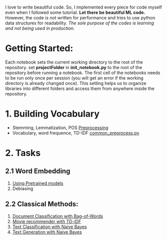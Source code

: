 I love to write beautiful code. So, I implemented every piece for code myself even when I followed some tutorial. **Let there be beautiful ML code.** However, the code is not written for performance and tries to use python data structures for readability. *The sole purpose of the codes is learning and not being used in production.*

# Getting Started:
Each notebook sets the current working directory to the root of the repository. set **projectFolder** in **init_notebook.py** to the root of the repository before running a notebook. The first cell of the notebooks needs to be run only once per session (you will get an error if the working directory is already changed once). This setting helps us to organize libraries into different folders and access them from anywhere inside the repository.

# 1. Building Vocabulary
- Stemming, Lemmatization, POS [Preprocessing](./preprocessing)
- Vocabulary, word frequence, TD-IDF [common_preprocess.py](./library/common_preprocess.py)

# 2. Tasks

## 2.1 Word Embedding
1. [Using Pretrained models](./neural/pretrained_embedding.ipynb)
2. Debiasing


## 2.2 Classical Methods:
1. [Document Classification with Bag-of-Words](./tasks/document-classfication-bow.ipynb)
2. [Movie recommender with TD-iDF](./tasks/movie-recommender-tfidf.ipynb)
3. [Text Classification with Naive Bayes](./tasks/text-classifier-bayes-poet.ipynb)
4. [Text Generation with Naive Bayes](./tasks/text-generator-bayes-poet.ipynb)